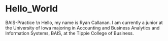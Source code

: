 # Hello_World
BAIS-Practice \n
Hello, my name is Ryan Callanan. I am currently a junior at the University of Iowa majoring in Accounting and Business Analytics and Information Systems, BAIS, at the Tippie College of Business.
